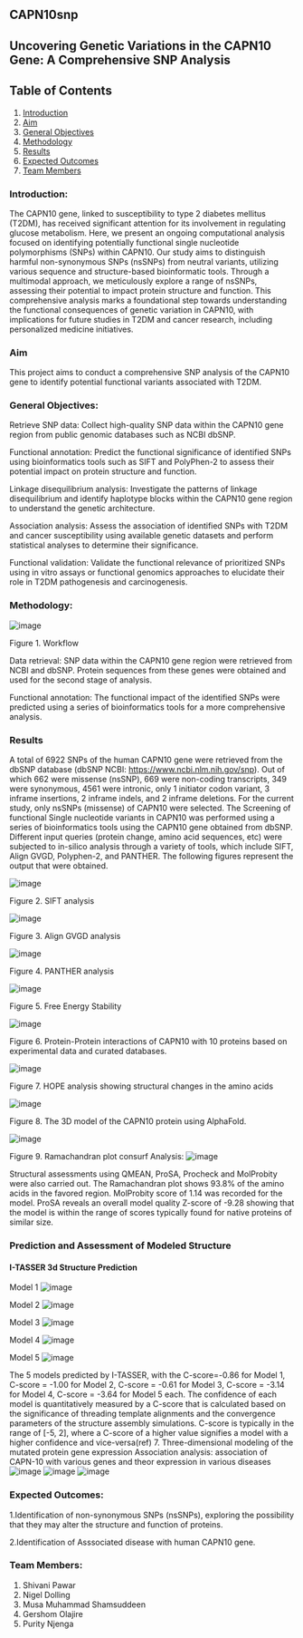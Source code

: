 ## CAPN10snp

## Uncovering Genetic Variations in the CAPN10 Gene: A Comprehensive SNP Analysis

## Table of Contents
1. [Introduction]("Introduction")
2. [Aim]("Aim")
3. [General Objectives]("General-Objectives")
4. [Methodology]("Methodology")
5. [Results]("Results")
6. [Expected Outcomes]("Expected_Outcomes")
7. [Team Members]("Team_Members")


### Introduction:
The CAPN10 gene, linked to susceptibility to type 2 diabetes mellitus (T2DM), has received significant attention for its involvement in regulating glucose metabolism. Here, we present an ongoing computational analysis focused on identifying potentially functional single nucleotide polymorphisms (SNPs) within CAPN10. Our study aims to distinguish harmful non-synonymous SNPs (nsSNPs) from neutral variants, utilizing various sequence and structure-based bioinformatic tools. Through a multimodal approach, we meticulously explore a range of nsSNPs, assessing their potential to impact protein structure and function. This comprehensive analysis marks a foundational step towards understanding the functional consequences of genetic variation in CAPN10, with implications for future studies in T2DM and cancer research, including personalized medicine initiatives.

### Aim
This project aims to conduct a comprehensive SNP analysis of the CAPN10 gene to identify potential functional variants associated with T2DM.

### General Objectives:
Retrieve SNP data: Collect high-quality SNP data within the CAPN10 gene region from public genomic databases such as NCBI dbSNP.

Functional annotation: Predict the functional significance of identified SNPs using bioinformatics tools such as SIFT and PolyPhen-2 to assess their potential impact on protein structure and function.

Linkage disequilibrium analysis: Investigate the patterns of linkage disequilibrium and identify haplotype blocks within the CAPN10 gene region to understand the genetic architecture.

Association analysis: Assess the association of identified SNPs with T2DM and cancer susceptibility using available genetic datasets and perform statistical analyses to determine their significance.

Functional validation: Validate the functional relevance of prioritized SNPs using in vitro assays or functional genomics approaches to elucidate their role in T2DM pathogenesis and carcinogenesis.


### Methodology:
![image](https://github.com/omicscodeathon/capn10snp/blob/main/figures/Workflow_CAPN10snp.jpg)

Figure 1. Workflow

Data retrieval: SNP data within the CAPN10 gene region were retrieved from NCBI and dbSNP. Protein sequences from these genes were obtained and used for the second stage of analysis.

Functional annotation: The functional impact of the identified SNPs were predicted using a series of bioinformatics tools for a more comprehensive analysis. 


### Results

A total of 6922 SNPs of the human CAPN10 gene were retrieved from the dbSNP database (dbSNP NCBI: https://www.ncbi.nlm.nih.gov/snp). Out of which 662 were missense (nsSNP), 669 were non-coding transcripts, 349 were synonymous, 4561 were intronic, only 1 initiator codon variant, 3 inframe insertions, 2 inframe indels, and 2 inframe deletions. For the current study, only nsSNPs (missense) of CAPN10 were selected.
The Screening of functional Single nucleotide variants in CAPN10 was performed using a series of bioinformatics tools using the CAPN10 gene obtained from dbSNP. Different input queries (protein change, amino acid sequences, etc) were subjected to in-silico analysis through a variety of tools, which include SIFT, Align GVGD, Polyphen-2, and PANTHER. The following figures represent the output that were obtained.


![image](figures/SIFT_analysis.jpg)

Figure 2. SIFT analysis


![image](figures/align_GVGD.png)

Figure 3. Align GVGD analysis


![image](figures/panther_analysis.png)

Figure 4. PANTHER analysis

![image](figures/free_energy_stability_prediction.png)

Figure 5. Free Energy Stability

![image](figures/protein-protein_interaction.png)

Figure 6. Protein-Protein interactions of CAPN10 with 10 proteins based on experimental data and curated databases.


![image](figures/HOPE_Mutations.png)

Figure 7. HOPE analysis showing structural changes in the amino acids

![image](figures/3D_3.png)

Figure 8. The 3D model of the CAPN10 protein using AlphaFold. 

![image](figures/3D_1.png)

Figure 9. Ramachandran plot
consurf Analysis:
![image](https://github.com/omicscodeathon/capn10snp/blob/main/figures/ConSurf_1.png)


Structural assessments using QMEAN, ProSA, Procheck and MolProbity were also carried out. The Ramachandran plot shows 93.8% of the amino acids in the favored region. MolProbity score of 1.14 was recorded for the model. ProSA reveals an overall model quality Z-score of -9.28 showing that the model is within the range of scores typically found for native proteins of similar size.
### Prediction and Assessment of Modeled Structure
#### I-TASSER 3d Structure Prediction

Model 1
![image](https://github.com/omicscodeathon/capn10snp/blob/main/output/model1.gif)

Model 2
![image](https://github.com/omicscodeathon/capn10snp/blob/main/output/model2.gif)

Model 3
![image](https://github.com/omicscodeathon/capn10snp/blob/main/output/model3.gif)

Model 4
![image](https://github.com/omicscodeathon/capn10snp/blob/main/output/model4.gif)

Model 5
![image](https://github.com/omicscodeathon/capn10snp/blob/main/output/model5.gif)

The 5 models predicted by I-TASSER, with the C-score=-0.86 for Model 1, C-score = -1.00 for Model 2, C-score = -0.61 for Model 3, C-score = -3.14 for Model 4, C-score = -3.64 for Model 5 each. The confidence of each model is quantitatively measured by a C-score that is calculated based on the significance of threading template alignments and the convergence parameters of the structure assembly simulations. C-score is typically in the range of [-5, 2], where a C-score of a higher value signifies a model with a higher confidence and vice-versa(ref)
7. Three-dimensional modeling of the mutated protein
gene expression Association analysis: 
association of CAPN-10 with various genes and theor expression in various diseases
![image](https://github.com/omicscodeathon/capn10snp/blob/main/output/gh.png)
![image](https://github.com/omicscodeathon/capn10snp/blob/main/output/qw.png)
![image](https://github.com/omicscodeathon/capn10snp/blob/main/output/vb.png)

<!--### Linkage disequilibrium analysis: 
Analyze linkage disequilibrium patterns and identify haplotype blocks using statistical methods.

###  

### Functional validation: 
Validate the functional relevance of prioritized SNPs using experimental assays or functional genomics approaches.


### Catalog of identified SNPs within the CAPN10 gene.
Assessment of functional significance for prioritized SNPs.

Identification of haplotype blocks and linkage disequilibrium patterns within CAPN10.

Association analysis results linking specific SNPs to various disorders.

Functional validation of selected SNPs to elucidate their role in T2DM pathogenesis.-->

### Expected Outcomes:
1.Identification of non-synonymous SNPs (nsSNPs), exploring the possibility that they may alter the structure and function of proteins.

2.Identification of Asssociated disease with human CAPN10 gene.

### Team Members: 
1. Shivani Pawar
2. Nigel Dolling
3. Musa Muhammad Shamsuddeen
4. Gershom Olajire
5. Purity Njenga


